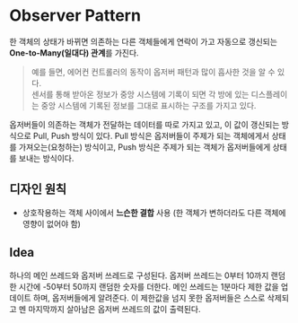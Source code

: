 # Observer Pattern  
한 객체의 상태가 바뀌면 의존하는 다른 객체들에게 연락이 가고 자동으로 갱신되는 **One-to-Many(일대다) 관계**를 가진다.  

> 예를 들면, 에어컨 컨트롤러의 동작이 옵저버 패턴과 많이 흡사한 것을 알 수 있다.  
> 센서를 통해 받아온 정보가 중앙 시스템에 기록이 되면 각 방에 있는 디스플레이는 중앙 시스템에 기록된 정보를 그대로 표시하는 구조를 가지고 있다.  

옵저버들이 의존하는 객체가 전달하는 데이터를 따로 가지고 있고, 이 값이 갱신되는 방식으로 Pull, Push 방식이 있다. Pull 방식은 옵저버들이 주제가 되는 객체에게서 상태를 가져오는(요청하는) 방식이고, Push 방식은 주제가 되는 객체가 옵저버들에게 상태를 보내는 방식이다.  

## 디자인 원칙  
- 상호작용하는 객체 사이에서 **느슨한 결합** 사용 (한 객체가 변하더라도 다른 객체에 영향이 없어야 함)  

## Idea  
하나의 메인 쓰레드와 옵저버 쓰레드로 구성된다. 옵저버 쓰레드는 0부터 10까지 랜덤한 시간에 -50부터 50까지 랜덤한 숫자를 더한다. 메인 쓰레드는 1분마다 제한 값을 업데이트 하며, 옵저버들에게 알려준다. 이 제한값을 넘지 못한 옵저버들은 스스로 삭제되고 멘 마지막까지 살아남은 옵저버 쓰레드의 값이 출력된다.  
